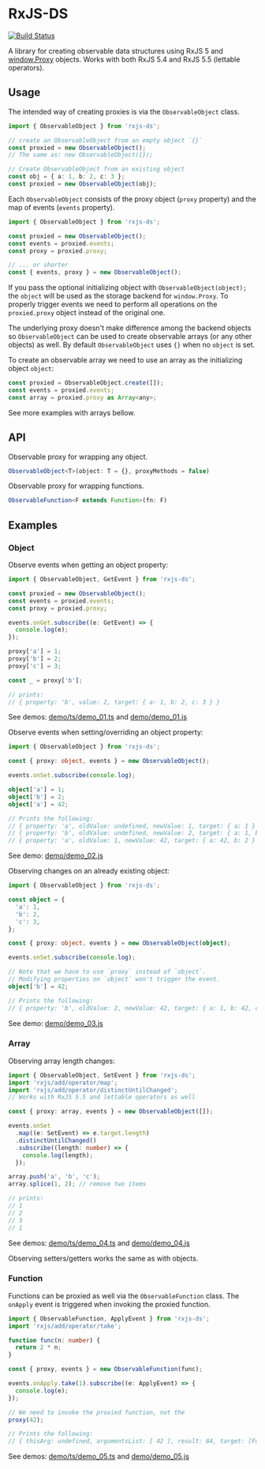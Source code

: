 # RxJS-DS

[![Build Status](https://travis-ci.org/martinsik/rxjs-ds.svg?branch=master)](https://travis-ci.org/martinsik/rxjs-ds)

A library for creating observable data structures using RxJS 5 and [window.Proxy](https://developer.mozilla.org/en-US/docs/Web/JavaScript/Reference/Global_Objects/Proxy) objects. Works with both RxJS 5.4 and RxJS 5.5 (lettable operators).

## Usage

The intended way of creating proxies is via the `ObservableObject` class.

```typescript
import { ObservableObject } from 'rxjs-ds';

// create an ObservableObject from an empty object `{}` 
const proxied = new ObservableObject();
// The same as: new ObservableObject({});

// Create ObservableObject from an existing object
const obj = { a: 1, b: 2, c: 3 };
const proxied = new ObservableObject(obj);
```

Each `ObservableObject` consists of the proxy object (`proxy` property) and the map of events (`events` property).

```typescript
import { ObservableObject } from 'rxjs-ds';

const proxied = new ObservableObject();
const events = proxied.events;
const proxy = proxied.proxy;

// ... or shorter
const { events, proxy } = new ObservableObject();
``` 

If you pass the optional initializing object with `ObservableObject(object);` the `object` will be used as the storage backend for `window.Proxy`. To properly trigger events we need to perform all operations on the `proxied.proxy` object instead of the original one. 

The underlying proxy doesn't make difference among the backend objects so `ObservableObject` can be used to create observable arrays (or any other objects) as well. By default `ObservableObject` uses `{}` when no `object` is set.

To create an observable array we need to use an array as the initializing object `object`:

```javascript
const proxied = ObservableObject.create([]);
const events = proxied.events;
const array = proxied.proxy as Array<any>;
```

See more examples with arrays bellow.

## API

Observable proxy for wrapping any object. 

```typescript
ObservableObject<T>(object: T = {}, proxyMethods = false)
```

Observable proxy for wrapping functions.

```typescript
ObservableFunction<F extends Function>(fn: F)
```

## Examples

### Object

Observe events when getting an object property:

```typescript
import { ObservableObject, GetEvent } from 'rxjs-ds';

const proxied = new ObservableObject();
const events = proxied.events;
const proxy = proxied.proxy;

events.onGet.subscribe((e: GetEvent) => {
  console.log(e);
});

proxy['a'] = 1;
proxy['b'] = 2;
proxy['c'] = 3;

const _ = proxy['b'];

// prints:
// { property: 'b', value: 2, target: { a: 1, b: 2, c: 3 } }
```

See demos: [demo/ts/demo_01.ts](https://github.com/martinsik/rxjs-ds/blob/master/demo/ts/demo_01.ts) and [demo/demo_01.js](https://github.com/martinsik/rxjs-ds/blob/master/demo/demo_01.js)

Observe events when setting/overriding an object property:

```typescript
import { ObservableObject } from 'rxjs-ds';

const { proxy: object, events } = new ObservableObject();

events.onSet.subscribe(console.log);

object['a'] = 1;
object['b'] = 2;
object['a'] = 42;

// Prints the following:
// { property: 'a', oldValue: undefined, newValue: 1, target: { a: 1 } }
// { property: 'b', oldValue: undefined, newValue: 2, target: { a: 1, b: 2 } }
// { property: 'a', oldValue: 1, newValue: 42, target: { a: 42, b: 2 } }
```

See demo: [demo/demo_02.js](https://github.com/martinsik/rxjs-ds/blob/master/demo/demo_02.js)

Observing changes on an already existing object:

```typescript
import { ObservableObject } from 'rxjs-ds';

const object = {
  'a': 1,
  'b': 2,
  'c': 3,
};

const { proxy: object, events } = new ObservableObject(object);

events.onSet.subscribe(console.log);

// Note that we have to use `proxy` instead of `object`.
// Modifying properties on `object` won't trigger the event.
object['b'] = 42;

// Prints the following:
// { property: 'b', oldValue: 2, newValue: 42, target: { a: 1, b: 42, c: 3 } }
```

See demo: [demo/demo_03.js](https://github.com/martinsik/rxjs-ds/blob/master/demo/demo_03.js)

### Array

Observing array length changes:

```typescript
import { ObservableObject, SetEvent } from 'rxjs-ds';
import 'rxjs/add/operator/map';
import 'rxjs/add/operator/distinctUntilChanged';
// Works with RxJS 5.5 and lettable operators as well

const { proxy: array, events } = new ObservableObject([]);

events.onSet
  .map((e: SetEvent) => e.target.length)
  .distinctUntilChanged()
  .subscribe((length: number) => {
    console.log(length);
  });

array.push('a', 'b', 'c');
array.splice(1, 2); // remove two items

// prints:
// 1
// 2
// 3
// 1
```

See demos: [demo/ts/demo_04.ts](https://github.com/martinsik/rxjs-ds/blob/master/demo/ts/demo_04.ts) and [demo/demo_04.js](https://github.com/martinsik/rxjs-ds/blob/master/demo/demo_04.js)

Observing setters/getters works the same as with objects.

### Function

Functions can be proxied as well via the `ObservableFunction` class. The `onApply` event is triggered when invoking the proxied function.

```typescript
import { ObservableFunction, ApplyEvent } from 'rxjs-ds';
import 'rxjs/add/operator/take';

function func(n: number) {
  return 2 * n;
}

const { proxy, events } = new ObservableFunction(func);

events.onApply.take(1).subscribe((e: ApplyEvent) => {
  console.log(e);
});

// We need to invoke the proxied function, not the  
proxy(42);

// Prints the following:
// { thisArg: undefined, argumentsList: [ 42 ], result: 84, target: [Function: func] }
```

See demos: [demo/ts/demo_05.ts](https://github.com/martinsik/rxjs-ds/blob/master/demo/ts/demo_05.ts) and [demo/demo_05.js](https://github.com/martinsik/rxjs-ds/blob/master/demo/demo_05.js)
